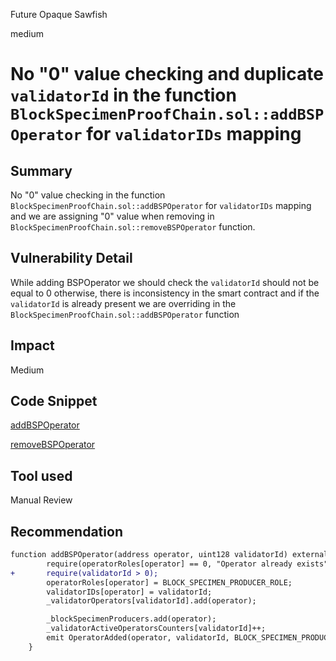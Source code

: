Future Opaque Sawfish

medium

# No "0" value checking and duplicate `validatorId` in the function `BlockSpecimenProofChain.sol::addBSPOperator` for `validatorIDs` mapping

## Summary
No "0" value checking in the function `BlockSpecimenProofChain.sol::addBSPOperator` for `validatorIDs` mapping and we are assigning "0" value when removing in `BlockSpecimenProofChain.sol::removeBSPOperator` function.

## Vulnerability Detail

While adding BSPOperator we should check the `validatorId` should not be equal to 0 otherwise, there is inconsistency in the smart contract and if the `validatorId` is already present we are overriding in the `BlockSpecimenProofChain.sol::addBSPOperator` function 
## Impact
Medium

## Code Snippet

[addBSPOperator](https://github.com/sherlock-audit/2023-11-covalent/blob/main/cqt-staking/contracts/BlockSpecimenProofChain.sol#L179)

[removeBSPOperator](https://github.com/sherlock-audit/2023-11-covalent/blob/main/cqt-staking/contracts/BlockSpecimenProofChain.sol#L195)

## Tool used

Manual Review

## Recommendation

```diff
function addBSPOperator(address operator, uint128 validatorId) external onlyGovernor {
        require(operatorRoles[operator] == 0, "Operator already exists");
+       require(validatorId > 0);
        operatorRoles[operator] = BLOCK_SPECIMEN_PRODUCER_ROLE;
        validatorIDs[operator] = validatorId; 
        _validatorOperators[validatorId].add(operator);

        _blockSpecimenProducers.add(operator);
        _validatorActiveOperatorsCounters[validatorId]++;
        emit OperatorAdded(operator, validatorId, BLOCK_SPECIMEN_PRODUCER_ROLE);
    }
```